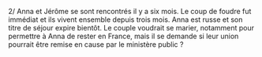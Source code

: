 2/ Anna et Jérôme se sont rencontrés il y a six mois. Le coup de foudre fut immédiat et ils vivent ensemble depuis trois mois. Anna est russe et son titre de séjour expire bientôt. Le couple voudrait se marier, notamment pour permettre à Anna de rester en France, mais il se demande si leur union pourrait être remise en cause par le ministère public ?